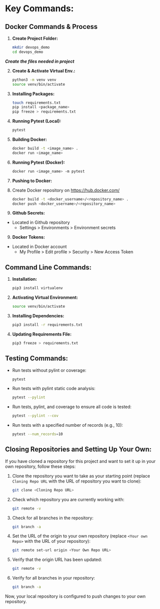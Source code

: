# Key Commands:

## Docker Commands & Process

1. **Create Project Folder:**
    ``` sh
    mkdir devops_demo
    cd devops_demo
    ```
<b><i>Create the files needed in project</i></b>

2. **Create & Activate Virtual Env.:**
    ```sh
    python3 -m venv venv
    source venv/bin/activate
    ```
3. **Installing Packages:**
    ```sh 
    touch requirements.txt
    pip install <package_name>
    pip freeze > requirements.txt
    ```
4. **Running Pytest (Local):**
    ```sh
    pytest
    ```

5. **Building Docker:**
    ```sh
    docker build -t <image_name> .
    docker run <image_name>
    ```

6. **Running Pytest (Docker):**
    ```sh
    docker run <image_name> -m pytest
    ```

7. **Pushing to Docker:**
1. Create Docker repository on https://hub.docker.com/ 
    ```sh 
    docker build -t <docker_username>/<repository_name> .
    docker push <docker_username>/<repository_name>
    ```

8. **Github Secrets:**
- Located in Github repository
    - Settings > Environments > Environment secrets

9. **Docker Tokens:**
- Located in Docker account 
    - My Profile > Edit profile > Security > New Access Token


## Command Line Commands:

1. **Installation:**
    ```sh
    pip3 install virtualenv
    ```

2. **Activating Virtual Environment:**
    ```sh
    source venv/bin/activate
    ```

3. **Installing Dependencies:**
    ```sh
    pip3 install -r requirements.txt
    ```

4. **Updating Requirements File:**
    ```sh
    pip3 freeze > requirements.txt
    ```

## Testing Commands:

- Run tests without pylint or coverage:
    ```sh
    pytest
    ```

- Run tests with pylint static code analysis:
    ```sh
    pytest --pylint
    ```

- Run tests, pylint, and coverage to ensure all code is tested:
    ```sh
    pytest --pylint --cov
    ```

- Run tests with a specified number of records (e.g., 10):
    ```sh
    pytest --num_records=10
    ```

## Closing Repositories and Setting Up Your Own:

If you have cloned a repository for this project and want to set it up in your own repository, follow these steps:

1. Clone the repository you want to take as your starting point (replace `Cloning Repo URL` with the URL of repository you want to clone):
    ```sh
    git clone <Cloning Repo URL>
    ```

2. Check which repository you are currently working with:
    ```sh
    git remote -v
    ```

3. Check for all branches in the repository:
    ```sh
    git branch -a
    ```

4. Set the URL of the origin to your own repository (replace `<Your own Repo>` with the URL of your repository):
    ```sh
    git remote set-url origin <Your Own Repo URL>
    ```

5. Verify that the origin URL has been updated:
    ```sh
    git remote -v
    ```

6. Verify for all branches in your repository:
    ```sh
    git branch -a
    ```

Now, your local repository is configured to push changes to your own repository.


